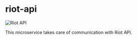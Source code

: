 # riot-api
![Riot API](https://github.com/RSO23/riot-api/workflows/Riot%20API/badge.svg)

This microservice takes care of communication with Riot API.

